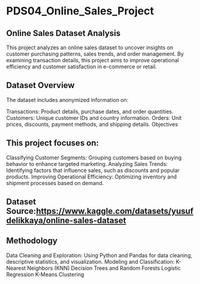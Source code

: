 # PDS04_Online_Sales_Project

## Online Sales Dataset Analysis


This project analyzes an online sales dataset to uncover insights on customer purchasing patterns, sales trends, and order management. By examining transaction details, this project aims to improve operational efficiency and customer satisfaction in e-commerce or retail.


## Dataset Overview
The dataset includes anonymized information on:

Transactions: Product details, purchase dates, and order quantities.
Customers: Unique customer IDs and country information.
Orders: Unit prices, discounts, payment methods, and shipping details.
Objectives


## This project focuses on:

Classifying Customer Segments: Grouping customers based on buying behavior to enhance targeted marketing.
Analyzing Sales Trends: Identifying factors that influence sales, such as discounts and popular products.
Improving Operational Efficiency: Optimizing inventory and shipment processes based on demand.

## Dataset Source:https://www.kaggle.com/datasets/yusufdelikkaya/online-sales-dataset

## Methodology
Data Cleaning and Exploration: Using Python and Pandas for data cleaning, descriptive statistics, and visualization.
Modeling and Classification:
K-Nearest Neighbors (KNN)
Decision Trees and Random Forests
Logistic Regression
K-Means Clustering
